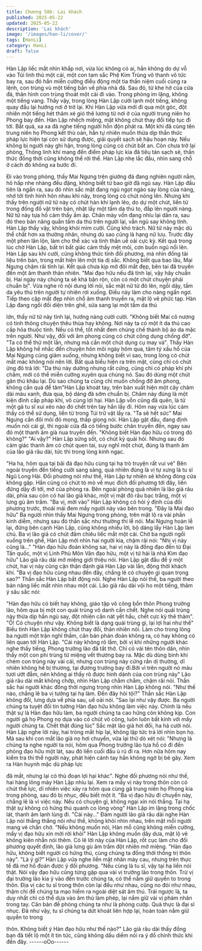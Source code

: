 ```yaml
---
title: Chương 586: Lai khách
published: 2025-05-22
updated: 2025-05-22
description: 'Lai khách'
image: '/images/han-li/cover/'
tags: [HanLi]
category: HanLi
draft: false
---
```


Hàn Lập liếc mắt nhìn khắp nơi, vừa lúc không có ai, hắn không
do dự vỗ vào Túi linh thú một cái, một con tam sắc Phệ Kim Trùng
vô thanh vô tức bay ra, sau đó hắn miễn cưỡng điều động một tia
thần niệm cuối cùng ra lệnh, con trùng vù một tiếng bắn về phía
nhà đá.
Sau đó, từ khe hở của cửa đá, thân hình con trùng thoát một cái
đi vào.
Trong phòng im lặng, không một tiếng vang.
Thấy vậy, trong lòng Hàn Lập cười lạnh một tiếng, không quay
đầu lại hướng nơi ở trở lại.
Khi Hàn Lập vừa mới đi qua một góc, đột nhiên một tiếng hét
thảm xé gió thê lương từ nơi ở của người trung niên họ Phong
bay đến.
Hàn Lập nhếch miệng, mặt không chút thay đổi tiếp tục đi tới. Bất
quá, xa xa đã nghe tiếng người hỗn độn phát ra.
Một khi đã cùng tên trung niên họ Phong kết thù oán, hắn tự
nhiên muốn thừa dịp thần thức pháp lực hiện tại còn sử dụng
được, giải quyết sạch sẽ hậu hoạn này.
Nếu không bị người này ghi hận, trong lòng cũng có chút bất an.
Còn chưa trở lại phòng, Thông linh khí mang đến điểm pháp lực
kia đã tiêu tán sạch sẽ, thần thức đồng thời cũng không thể rời
thể.
Hàn Lập nhẹ lắc đầu, nhìn sang chỗ ở cách đó không xa bước đi.

Đi vào trong phòng, thấy Mai Ngưng trên giường đá đang nghiên
người nằm, hô hấp nhe nhàng đều đặng, không biết từ bao giờ
đã ngủ say.
Hàn Lập đầu tiên là ngẩn ra, sau đó nhìn sắc mặt đang ngủ ngọt
ngào say lòng của nàng, nhớ tới tình hình hôn nhau khi nãy, trong
lòng có chút nóng lên. Nhưng khi thấy trên người nữ tử này có
chút hàn khí lạnh lẽo, do dự một chút, liền từ trong đống đồ vật
trên bàn, nhặt lấy một tấm da thú to, đắp lên người nàng.
Nữ tử này tựa hồ cảm thấy ấm áp. Chân mày vốn đang nhíu lại
dãn ra, sau đó theo bản năng quấn tấm da thú trên người lại, vẫn
ngủ say không tỉnh.
Hàn Lập thấy vậy, không khỏi mỉm cười.
Cũng khó trách. Nữ tử này mặc dù thể chất hơn xa thường nhân,
nhưng dù sao cũng là hạng nữ lưu. Trước đây một phen lăn lộn,
làm cho thể xác và tinh thần uể oải cực kỳ.
Kết quả trong lúc chờ Hàn Lập, bất tri bất giác cảm thấy mệt mỏi,
cơn buồn ngủ nổi lên.
Hàn Lập sau khi cười, cũng không thức tỉnh đối phương, mà nhìn
đống tài liệu trên bàn, trong mắt hiện lên một tia dị sắc.
Không biết qua bao lâu, Mai Ngưng chậm rãi tỉnh lại. Kết quả
chưa kịp mở đôi mắt đẹp, bên tai đã truyền đến một âm thanh
thản nhiên.
"Mai đạo hữu nếu đã tỉnh lại, vậy hãy chuẩn bị. Hai ngày này
chúng ta sẽ khá bận rộn, còn có một chút chuyện phải chuẩn bị".
Vừa nghe rõ nội dung lời nói, sắc mặt nữ tử đỏ lên, ngồi dậy, tấm
da yêu thú trên người tự nhiên rơi xuống.
Điều này làm cho nàng ngẩn ngơ. Tiếp theo cặp mắt đẹp nhìn chỗ
âm thanh truyền ra, mặt lộ vẻ phức tạp.
Hàn Lập đang ngồi đối diện trên ghế, sửa sang lại một tấm da thú

lớn, thấy nữ tử này tỉnh lại, hướng nàng cười cười.
"Không biết Mai cô nương có tinh thông chuyện thêu thùa hay
không. Nơi này ta có một ít da thú cao cấp hỏa thuộc tính. Nếu có
thể, tốt nhất đem chúng chế thành bộ áo da mặc trên người. Như
vậy, đối với âm phong cũng có chút công dụng chống đỡ".
"Ta có thể thử một lần, nhưng mà cần một chút dụng cụ may vá".
Thấy Hàn Lập không hề nhắc đến chuyện hôn môi ngày hôm qua,
tâm tý xấu hổ của Mai Ngưng cũng giảm xuống, nhưng không biết
vì sao, trong lòng có chút mất mác không nói nên lời. Bất quá
biểu hiện ra trên mặt, cũng chỉ có chút ửng đỏ trả lời:
"Da thú này dường nhưng rất cứng, cũng chỉ có pháp khí phi
châm, mới có thể miễn cưỡng xuyên qua chúng nó. Sau đó dùng
một chút gân thú khâu lại. Dù sao chúng ta cũng chỉ muốn chống
đỡ âm phong, không cần quá để tâm"Hàn Lập khoát tay, trên bàn
xuất hiện một cây châm dài màu xanh, đưa qua, bộ dáng đã sớm
chuẩn bị.
Châm này đúng là một kiện đỉnh cấp pháp khí, vô cùng lợi hại.
Hàn Lập vỗn cũng đã quên, là từ một gã tu sĩ xui xẻo nào đó chết
trên tay hắn lấy đi. Hôm nay vừa lúc cảm thấy có thể sử dụng,
liền từ trong Túi trữ vật lấy ra.
"Ta sẽ hết sức" Mai Ngưng cắn đôi môi đỏ mọng, thấp giọng nói.
Hàn Lập gật đầu, đang định muốn nói cái gì, thì ngoài cửa đã có
tiếng bước chân truyền đến, ngay sau đó một thanh âm già nua
truyền đến.
"Không biết Hàn đạo hữu có trong đó không?"
"Ai vậy?" Hàn Lập sửng sốt, có chút kỳ quái hỏi.
Nhưng sau đó cảm giác thanh âm có chút quen tai, suy nghĩ một
chút, đúng là thanh âm của lão giả râu dài, tức thì trong lòng kinh
ngạc.

"Ha ha, hôm qua tại bãi đá đạo hữu cùng tại hạ trò truyện rất vui
vẻ" Bên ngoài truyền đến tiếng cười sang sảng, quả nhiên đúng là
vị tự xưng là tu sĩ Ngũ Long Hải.
Đối phương nói như thế, Hàn Lập tự nhiên sẽ không đóng cửa
không gặp. Hắn cũng có chút tò mò về mục đích đối phương tới
đây, liền đứng dậy đi tới, mở của phòng ra.
Bên ngoài phòng quả nhiên là lão giả râu dài, phía sau còn có hai
lão giả khác, một vị mặt đỏ râu bạc trắng, một vị lưng gù âm trầm.
"Ba vị, mời vào" Hàn Lập không có hỏi ý định của đối phương
trước, thoải mái đem mấy người này vào bên trong.
"Đây là Mai đạo hữu" Ba người nhìn thấy Mai Ngưng trong phòng,
trên mặt lộ ra vài phần kinh diễm, nhưng sau đó thần sắc như
thường thi lễ nói.
Mai Ngưng hoàn lễ lại, đứng bên cạnh Hàn Lập, cũng không
nhiều lời, bộ dáng lấy Hàn Lập làm chủ. Ba vị lăo giả có chút đăm
chiêu liếc mắt một cái.
Chờ ba người ngồi xuống trên ghế, Hàn Lập mới nhìn hai người
kia, chậm rãi nói:
"Nhị vị này cũng là…"
"Hàn đạo hữu đoán không sai, hai vị này là đồng đạo đến từ Đại
Tấn quốc, một vị Linh Phù Môn Vân đạo hữu, một vị tứ hải là nhà
Kim đạo hữu" Lão giả râu dài mở miệng giới thiệu nói.
Hàn Lập gật đầu để ý một chút, hai vị này cũng cận thận đánh giá
Hàn Lập vài lần, động thời khách khí.
"Ba vị đạo hữu cùng nhau đến đây, chẳng lẽ có chuyện gì quan
trọng sao?" Thần sắc Hàn Lập bất động nói.
Nghe Hàn Lập nói thế, ba người theo bản năng liếc mắt nhìn
nhau một cái. Lão giả râu dài vội ho một tiếng, thâm ý sâu sắc
nói:

"Hàn đạo hữu có biết hay không, giáo tập võ công bổn thôn
Phong trưởng lão, hôm qua bị một con quái trùng vô danh cắn
chết. Nghe nói quái trùng này thừa dịp hắn ngủ say, đột nhiên cắn
nát yết hầu, chết cực kỳ thê thảm".
"Ồ! Có chuyện như vậy. Không biết là dạng quái trùng gì, lại lợi
hai như thế" Biểu tình Hàn Lập không chút thay đổi, thản nhiên
nói. Làm cho trong lòng ba người một trận nghĩ thầm, căn bản
phán đoán không ra, có hay không có liên quan tới Hàn Lập.
"Cái này không rõ lắm, bởi vị khi những người khác nghe thấy
tiếng, Phong trưởng lão đã tắt thở. Chỉ có vài tên thôn dân, nhìn
thấy một con phi trùng từ miệng vết thương bay ra. Mặc dù dùng
binh khí chém con trùng này vài cái, nhưng con trùng này cứng
rắn dị thường, dĩ nhiên không hề bị thương, tại đương trường bay
đi.Bởi vì trên người nó máu tươi ướt đẫm, nên không ai thấy rõ
được hình dánh của con trùng này" Lão giả râu dài mắt không
chớp, nhìn Hàn Lập chằm chằm, chậm rãi nói. Thần sắc hai
người khác đồng thời ngưng trọng nhìn Hàn Lập không nói.
"Như thế nào, chẳng lẽ ba vị tưởng tại hạ làm. Đến đây hỏi tội?"
Thần sắc Hàn Lập không đổi, lưng dựa về phía sau, uể oải nói.
"Sao lại như vậy được. Ba người chúng ta tuyệt đối tin tưởng Hàn
đạo hữu không làm việc này. Chính là nếu thật sự là Hàn đạo hữu
làm, ba người chúng ta cao hứng còn không kịp. Con người gã họ
Phong nọ dựa vào có chút võ công, luôn luôn bất kính với mấy
người chúng ta. Chết thật đúng lúc" Sắc mặt lão giả hơi đổi, ha hả
cười nói.
Hàn Lập nghe lời này, hai tròng mắt híp lại, không lập tức trả lời
nhìn bọn họ.
Mà sau khi con mắt lão giả nọ hơi chuyển, vừa lại thử dò xét nói:
"Nhưng là chúng ta nghe người ta nói, hôm qua Phong trưởng lão
tựa hồ có đi đến phòng đạo hữu một lát, sau đó liền cuối đầu ủ rũ
đi ra. Hơn nữa hôm nay kiểm tra thi thể người này, phát hiện cánh
tay hắn không ngờ bị bẻ gãy. Xem ra Hàn huynh mặc dù pháp lực

đã mất, nhưng lại có thủ đoạn lợi hại khác".
Nghe đối phương nói như thế, hai hàng lông mày Hàn Lập nhíu
lại.
Xem ra mấy vị này trong thôn còn có chút thế lực, dĩ nhiên việc
xảy ra hôm qua cùng gã trung niên họ Phong kia trong phòng, sau
đó bị nhục, đếu biết một ít.
"Ba vị đạo hữu đi chuyến này, chẳng lẽ là vì việc này. Nếu có
chuyện gì, không ngại xin nói thẳng. Tại hạ thật sự không có hứng
thú quanh co lòng vòng" Hàn Lập im lặng trong chốc lát, thanh âm
lạnh lùng đi.
"Cái này…" Đám người lão giả râu dài nghe Hàn Lập nói thẳng
thắng nói như thế, không khỏi nhìn nhau, trên mặt mỗi người
mang vẻ chần chờ.
"Nếu không muốn nói, Hàn mỗ cũng không miễn cưỡng, mấy vị
đạo hữu xin mời rời khỏi" Hàn Lập không muốn dây dưa, mặt lộ
vẻ không kiên nhẫn nói thêm.
Có lẽ lời này của Hàn Lập, rốt cục làm cho đối phương quyết
định, lão giả lưng gù âm trầm đột nhiên mở miệng.
"Hàn đạo hữu, không biết người có hứng thú, cùng chúng ta đồng
thời thống trị thôn này".
"Là ý gì?" Hàn Lập vửa nghe liền mặt nhăn mày cau, nhưng trên
thực tế đã mơ hồ đoán được ý đối phương.
"Nếu cùng là tu sĩ, vậy tại hạ liền nói thật. Nói vậy đạo hữu cũng
từng gặp qua vài vị trưởng lão trong thôn. Trừ vị đại trưởng lão kia
ỷ vào đến trước chúng ta, có thể nắm giữ quyền to trong thôn. Địa
vị các tu sĩ trong thôn còn lại đếu như nhau, cũng no đói như
nhau, thậm chí để chúng ta mạo hiểm ra ngoài diệt sát âm thú.
Trái ngược là, ta duy nhất chỉ có thể dựa vào âm thú làm phép, lại
nắm giữ vài vị phàm nhân trong tay. Căn bản đề phòng chúng ta
như là phòng cướp. Quả thực là đại sĩ nhục. Đã như vậy, tu sĩ
chúng ta dứt khoát liên hợp lại, hoàn toàn nắm giữ quyền to trong

thôn. Không biết ý Hàn đạo hữu như thế nào?" Lão giả râu dài
thấy đồng bạn đã tiết lộ một ít tin tức, cũng không dấu diếm nói ra
ý đồ chính thức khi đến đây.
------oOo------
